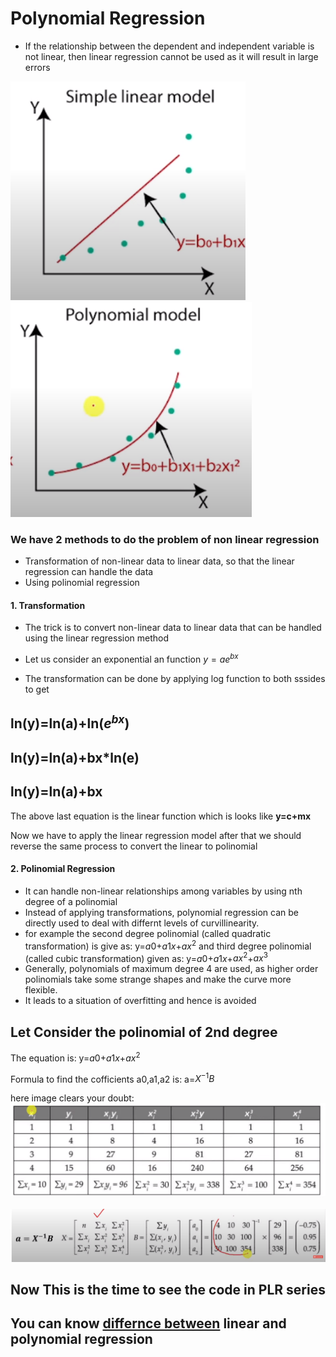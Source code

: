 # Polynomial Regression

- If the relationship between the dependent and independent variable is not linear, then linear regression cannot be used as it will result in large errors

![Simple](Images\Simple_Linear.png)
![polinomial](Images\ploynomial.png)

### We have 2 methods to do the problem of non linear regression

- Transformation of non-linear data to linear data, so that the linear regression can handle the data
- Using polinomial regression

#### 1. Transformation

- The trick is to convert non-linear data to linear data that can be handled using the linear regression method

- Let us consider an exponential an function $y=ae^{bx}$
- The transformation can be done by applying log function to both sssides to get

## ln(y)=ln(a)+ln($e^{bx}$)

## ln(y)=ln(a)+bx\*ln(e)

## ln(y)=ln(a)+bx

The above last equation is the linear function which is looks like **y=c+mx**

Now we have to apply the linear regression model after that we should reverse the same process to convert the linear to polinomial

#### 2. Polinomial Regression

- It can handle non-linear relationships among variables by using nth degree of a polinomial
- Instead of applying transformations, polynomial regression can be directly used to deal with differnt levels of curvillinearity.
- for example the second degree polinomial (called quadratic transformation) is give as:
  y=$a0$+$a1x$+$ax^2$ and third degree polinomial (called cubic transformation) given as:
  y=$a0$+$a1x$+$ax^2$+$ax^3$
- Generally, polynomials of maximum degree 4 are used, as higher order polinomials take some strange shapes and make the curve more flexible.
- It leads to a situation of overfitting and hence is avoided

## Let Consider the polinomial of 2nd degree

The equation is: y=$a0$+$a1x$+$ax^2$

Formula to find the cofficients a0,a1,a2 is: a=$X^{-1}B$

here image clears your doubt:
![Alt text](Images\process1.png)

![Alt text](Images\process2.png)

## Now This is the time to see the code in PLR series
## You can know [differnce between](https://medium.com/@hrishavkmr/linear-and-polynomial-regression-1d666e25b016#:~:text=Polynomial%20Regression%20is%20able%20to,if%20exponents%20are%20poorly%20selected.)  linear and polynomial regression